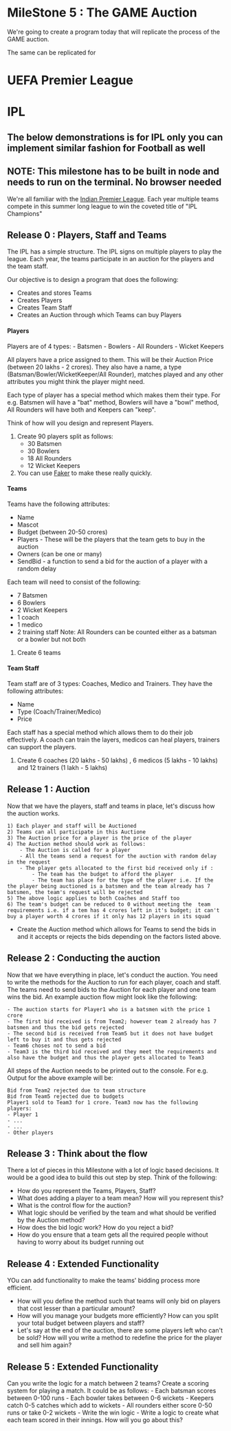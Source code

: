 # MileStone 5 : The GAME Auction 

We're going to create a program today that will replicate the process of the GAME auction. 

The same can be replicated for
# UEFA Premier League 
# IPL

## The below demonstrations is for IPL only you can implement similar fashion for Football as well

## NOTE: This milestone has to be built in node and needs to run on the terminal. No browser needed

We're all familiar with the [Indian Premier League](https://en.wikipedia.org/wiki/Indian_Premier_League). Each year multiple teams compete in this summer long league to win the coveted title of "IPL Champions"

## Release 0 : Players, Staff and Teams 

The IPL has a simple structure. The IPL signs on multiple players to play the league. Each year, the teams participate in an auction for the players and the team staff. 

Our objective is to design a program that does the following:
- Creates and stores Teams
- Creates Players
- Creates Team Staff 
- Creates an Auction through which Teams can buy Players 

#### Players 
Players are of 4 types: 
    - Batsmen 
    - Bowlers 
    - All Rounders 
    - Wicket Keepers 

All players have a price assigned to them. This will be their Auction Price (between 20 lakhs - 2 crores). They also have a name, a type (Batsman/Bowler/WicketKeeper/All Rounder), matches played and any other attributes you might think the player might need. 

Each type of player has a special method which makes them their type. For e.g. Batsmen will have a "bat" method, Bowlers will have a "bowl" method, All Rounders will have both and Keepers can "keep".

Think of how will you design and represent Players. 

1) Create 90 players split as follows: 
    - 30 Batsmen 
    - 30 Bowlers 
    - 18 All Rounders 
    - 12 Wicket Keepers
2) You can use [Faker](https://github.com/marak/Faker.js/) to make these really quickly. 

#### Teams 
Teams have the following attributes: 
 - Name 
 - Mascot 
 - Budget (between 20-50 crores)
 - Players - These will be the players that the team gets to buy in the auction
 - Owners (can be one or many)
 - SendBid - a function to send a bid for the auction of a player with a random delay

 Each team will need to consist of the following: 
 - 7 Batsmen 
 - 6 Bowlers 
 - 2 Wicket Keepers 
 - 1 coach 
 - 1 medico
 - 2 training staff
      Note: All Rounders can be counted either as a batsman or a bowler but not both


 1) Create 6 teams

#### Team Staff
Team staff are of 3 types: Coaches, Medico and Trainers. They have the following attributes:
- Name
- Type (Coach/Trainer/Medico)
- Price

Each staff has a special method which allows them to do their job effectively. A coach can train the layers, medicos can heal players, trainers can support the players. 

1) Create 6 coaches (20 lakhs - 50 lakhs) , 6 medicos (5 lakhs - 10 lakhs) and 12 trainers (1 lakh - 5 lakhs)

## Release 1 : Auction 

Now that we have the players, staff and teams in place, let's discuss how the auction works. 

    1) Each player and staff will be Auctioned 
    2) Teams can all participate in this Auctione
    3) The Auction price for a player is the price of the player
    4) The Auction method should work as follows: 
        - The Auction is called for a player
        - All the teams send a request for the auction with random delay in the request
        - The player gets allocated to the first bid received only if : 
            - The team has the budget to afford the player
            - The team has place for the type of the player i.e. If the the player being auctioned is a batsmen and the team already has 7 batsmen, the team's request will be rejected
    5) The above logic applies to both Coaches and Staff too
    6) The team's budget can be reduced to 0 without meeting the  team requirements i.e. if a tem has 4 crores left in it's budget; it can't buy a player worth 4 crores if it only has 12 players in its squad

 - Create the Auction method which allows for Teams to send the bids in and it accepts or rejects the bids depending on the factors listed above. 

## Release 2 : Conducting the auction 

Now that we have everything in place, let's conduct the auction. You need to write the methods for the Auction to run for each player, coach and staff. The teams need to send bids to the Auction for each player and one team wins the bid. An example auction flow might look like the following: 

    - The auction starts for Player1 who is a batsmen with the price 1 crore
    - The first bid received is from Team2; however team 2 already has 7 batsmen and thus the bid gets rejected 
    - The second bid is received from Team5 but it does not have budget left to buy it and thus gets rejected 
    - Team6 choses not to send a bid 
    - Team3 is the third bid received and they meet the requirements and also have the budget and thus the player gets allocated to Team3
All steps of the Auction needs to be printed out to the console. For e.g. Output for the above example will be: 
``` 
Bid from Team2 rejected due to team structure
Bid from Team5 rejected due to budgets
Player1 sold to Team3 for 1 crore. Team3 now has the following players: 
- Player 1
- ...
- ...
- Other players
```

## Release 3 : Think about the flow 

There a lot of pieces in this Milestone with a lot of logic based decisions. It would be a good idea to build this out step by step. Think of the following: 

- How do you represent the Teams, Players, Staff? 
- What does adding a player to a team mean? How will you represent this?
- What is the control flow for the auction? 
- What logic should be verified by the team and what should be verified by the Auction method?
- How does the bid logic work? How do you reject a bid? 
- How do you ensure that a team gets all the required people without having to worry about its budget running out

## Release 4 : Extended Functionality

YOu can add functionality to make the teams' bidding process more efficient. 
- How will you define the method such that teams will only bid on players that cost lesser than a particular amount? 
- How will you manage your budgets more efficiently? How can you split your total budget between players and staff? 
- Let's say at the end of the auction, there are some players left who can't be sold? How will you write a method to redefine the price for the player and sell him again?

## Release 5 : Extended Functionality

Can you write the logic for a match between 2 teams? 
Create a scoring system for playing a match. It could be as follows: 
    - Each batsman scores between 0-100 runs
    - Each bowler takes between 0-6 wickets 
    - Keepers catch 0-5 catches which add to wickets
    - All rounders either score 0-50 runs or take 0-2 wickets
    - Write the win logic
    - Write a logic to create what each team scored in their innings. How will you go about this?

